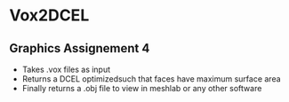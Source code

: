 # Vox2DCEL
## Graphics Assignement 4 
* Takes .vox files as input
* Returns a DCEL optimizedsuch that faces have maximum surface area
* Finally returns a .obj file to view in meshlab or any other software
